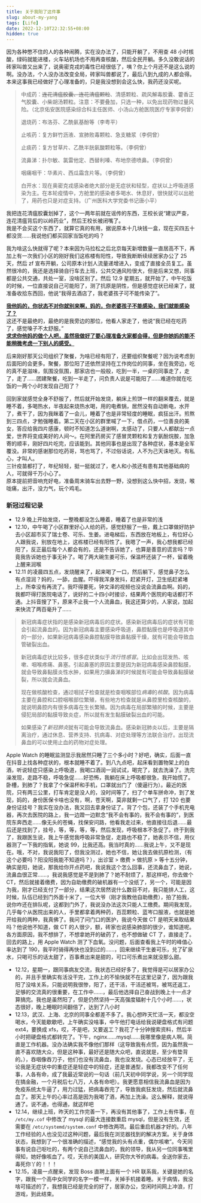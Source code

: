```yaml
---
title: 关于我阳了这件事
slug: about-my-yang
tags: [Life]
date: 2022-12-10T22:32:55+08:00
hidden: true
---
```


因为各种憋不住的人的各种闹腾，实在没办法了，只能开躺了，不用查 48 小时核酸，绿码就能进楼，火车站机场也不用再查核酸，然后全民开躺。多久没敢说话的砖家叫兽又出来了，说奥密克戎的毒性已经很低了，咦？你上个月还不是这么说的啊。没办法，个人没办法改变全局，砖家叫兽都说了，最后八到九成的人都会得。本来这事我已经做好了心理准备的，只是我没想到会这么快，我药还没买呢。<!--more-->

> 中成药：~~连花清瘟胶囊、连花清瘟颗粒~~、清感颗粒、疏风解毒胶囊、藿香正气胶囊、小柴胡汤颗粒。注意：不要叠加，只选一种，以免出现药物过量风险。（北京佑安医院感染综合科主任医师、小汤山方舱医院医疗专家李侗曾）
>
> 退烧药：布洛芬、乙酰氨基酚等（李粤平）
>
> 止咳药：复方鲜竹沥液、宣肺败毒颗粒、急支糖浆（李侗曾）
>
> 止痰药：复方甘草片、乙酰半胱氨酸颗粒等。（李侗曾）
>
> 流鼻涕：扑尔敏、氯雷他定、西替利嗪、布地奈德喷鼻。（李侗曾）
>
> 咽痛咽干：华素片、西瓜霜含片等。（李侗曾）
>
> 白开水：现在奥密克戎感染者绝大部分是无症状和轻型，症状以上呼吸道感染为主。在本轮疫情中，方舱里的感染者多喝水、休息好，很快就可以出舱了，用药也只是对症支持。（广州医科大学党委书记唐小平）

我把连花清瘟胶囊划掉了，这个一两年前就在谣传的东西，王校长说“建议严查，连花清瘟背后的以岭药业”，然后王校长被闭嘴了。  
我是不会买这个东西了，就算它真的有用，据说原本十几块钱一盒，现在买四五十都没货……我说他们都买回家当饭吃的吗？

我为啥这么快就得了呢？本来因为马拉松之后北京每天新增数量一直居高不下，再加上有一次我们小区的刚好我们这栋楼有阳性，导致我断断续续居家办公了 25 天，然后 zf 宣布开躺，公司原本计划人流量递增进入，变成了直接全员复工。虽然很冷的，我还是选择骑自行车去上班，公共交通风险很大，但是后来又想，同事都是公共交通，共处一室，没啥区别了。然后 12.9 星期五，就开始了，中午吃饭的时候，一位直接说自己可能阳了，测了抗原是阴性，但是感觉症状已经来了，就准备收拾东西回，他说“我得去酒店了，我老婆孩子可不能传染了”。

<u>**我他妈的，你状态不对你就别来啊，妈的，你老婆孩子不能感染，我们就能感染了？**</u>  
这还不是最绝的，最绝的是我旁边的那位，他看人家走了，他说“我已经在吃药了，感觉嗓子不太舒服。”  
<u>**求求你他妈的做个人吧，虽然我做好了要心理准备大家都会得，但是你她妈的能不能稍微考虑一下别人的感受。**</u>

后来刚好那天公司组织了聚餐，为啥已经有阳了，还要组织聚餐呢？因为说考虑到后面阳的会更多。聚餐，那位阳了还依然坚持在工作岗位的同事，坐在我旁边，吃的真不是滋味，氛围没氛围，那家店也一般般，吃到一半，一桌的同事走了，走了，走了……团建聚餐，吃到一半走了，问负责人说是可能阳了……难道你就在吃饭的一两个小时发现自己阳了？

回到家就感觉全身不舒服了，然后就开始发烧，躺床上煎饼一样的翻来覆去，就是睡不着，多喝热水，半夜起来烧热水喝，用的电煮锅，居然没有自动断电，水开了，煮干了，因为我眯着了一会儿，睡着了也是非常轻度的睡眠，疯狂出汗。煎熬到三四点，才勉强睡着。第二天在小区的群里喊了一下，借点药，一位善良的美女，答应给我四片感康，顿时不知道怎么道谢啊，太感动了，只要人人都献出一点爱，世界将变成美好的人间～。在阿里药房买了感冒灵颗粒和复方氨酚烷胺，加急寄的顺丰，刚好四片吃完，应该能到。其他同事也是出现了各种症状，基本是全军覆没。非常的感谢那位吃药哥，骂也骂了，不过俗话说，人不为己天诛地灭。有私心，才叫人。  
三针疫苗都打了，年纪轻轻，挺一挺就过了，老人和小孩还有患有其他基础病的人，可就得千万小心了。  
原本提前把音响充好电，准备周末骑车出去野一野，没想到这么快中招，发烧，喉咙痛，出汗，没力气，玩个鸡毛。

### 新冠过程记录

- 12.9 晚上开始发烧，一整晚都没怎么睡着，睡着了也是非常的浅
- 12.10，中午喝了小区群里好心人给的药，感觉舒服了一些，戴上口罩做好防护去小区超市买了瑞士卷、可乐、生姜。进电梯后，东西放在地板上，有位好心人跟我说，别放在地上，这栋楼已经有阳性了。我嗯了一声，我心想我都已经阳了，反正最后每个人都会有的，还是不告诉她了，也算是善意的谎言吗？毕竟我告诉她也于事无补了。喝了两大碗生姜可乐，保温杯还装了一杯，留着晚上醒来润喉
- 12.11 的凌晨四五点，发烧醒来了，起来喝了一口，然后躺下，感觉鼻子怎么有点湿润？妈的，一舔，血腥。吓得我浑身发抖，赶紧开灯，卫生纸赶紧堵上，所幸没有再流了。我吓得要死，钟文泽的视频也没说会流鼻血啊。妈的，我都吓得打医院电话了，说好的二十四小时接诊，结果两个医院的电话都打不通。上抖音搜了下，原来不止我一个人流鼻血，我这还算少的，人家说，加起来快流了两百毫升了……

> 新冠病毒症状指的是感染新冠病毒后的症状。感染新冠病毒后的症状有可能会引起流鼻血的。因为新冠病毒主要感染呼吸道，鼻腔黏膜也是呼吸道其中的一部分，如果新冠病毒感染鼻腔黏膜导致鼻黏膜干燥，就有可能会导致血管破裂出血。
>
> 新冠病毒症状比较多，很多症状类似于*流行性感冒*。比如会出现发热、咳嗽、咽喉疼痛、鼻塞。引起鼻塞的原因主要是因为新冠病毒感染鼻腔黏膜，就会导致鼻黏膜炎性水肿，如果用力擤鼻涕的时候就有可能会导致鼻黏膜破裂，所以就会流鼻血。
>
> 现在做核酸检查，通过咽拭子检查就是检查咽喉部位*病毒*的*核酸*。因为病毒主要在鼻腔和口腔咽喉部位繁殖，有些地方检查就是从鼻腔里检查核酸的，就说明鼻腔内有很多病毒在生长繁殖。因为病毒在局部繁殖的时候，主要是侵犯局部的黏膜导致炎症，所以就有发生黏膜破裂出血的可能。
>
> 如果感染了*新冠肺炎*就有可能会导致流鼻血。感染新冠肺炎以后，主要是隔离治疗，通过休息、营养支持、抗病毒、对症处理等方法联合治疗。出现流鼻血的可以使用止血的药物对症处理。

Apple Watch 的睡眠监测显示我居然只睡了三个多小时？好吧，确实，后面一直在抖音上找各种症状的，根本就睡不着了。到八九点吧，起床看到置物架上的白酒，听说轻症只感染上呼吸道，我喝口酒润一润试试，喝完了，就去洗澡了。洗完澡发现，走路不稳，呼吸急促……好恐怖，我躺在床上呼吸都很急，我开始慌了。卧槽，到肺了？我拿了个保温杯和手机，口罩就出门了（傻逼行为）。最近的医院，只有两三公里，打车肯定是没人的，没时间等了，扫了个单车拼命冲，到了发现，妈的，身份医保卡啥也没有，啊，苍天啊，莫非就剩一口气了，打 120 也要身份证挂号？我实在没办法，我又回去拿身份证了。背了个包，还装了个手机充电器，再次去医院的路上，我一边蹬一边默念“我不会有事的，我不会有事的”，到医院东奔西走……像无头的苍蝇，找保安问路，他看我走过来，他直接往后退……最后还是找到了，挂号，等，等，等，等，然后发现，呼吸根本不急促了。终于到我了，我跟医生说，我上午感觉我呼吸非常急促，走路也不稳了，她表示不信，用仪器测了一下我的指氧，她说 99，比我还高。我当时真的……我说上午，又不是现在。哦，不对，我说我阳了，但我没测过，她也不信，她让我去做抗原检测，（有这个必要吗？阳没阳我能不知道吗？），出诊室 > 缴费 > 做抗原 > 等十五分钟，确实是阳，她说，那我给你开点药吧，我说我这个怎么回事，还流鼻血了，她说，流鼻血很正常……，我说我感觉是不是到肺了？她不耐烦了，那这样吧，你去做个 CT，然后就接着缴费，因为自助缴费的破机器有一个没纸了，另一个，可能是因为我，刚才已经支付了一部分，结果这次居然说什么数目不对，我只能排人工，这时候，队伍已经到门外面十米了，一位大爷（刚才我教他自助缴费），拍了拍我，说你咋还在排队呢，这都到门外了，我说没办法这次只能人工缴费。期间我发现，几乎每个从医院出来的人，手里都拿着两种药，百蕊颗粒、蓝岑口服液，也就是她开给我的两种，我真佛了。我问了问门口的医护，我说今天做 CT 是明天来取结果吗？他说他不知道，做 CT 的人很少，额，砖家也说感染肺部的很少，谁知道呢。各方面原因，我不想排了，不想拿她开的破药了，也不想做破 CT 了，直接走了。回去的路上，用 Apple Watch 测了下血氧。没问题，后面查看我上午时的峰值心率达到了 190，我平时骑得再快也没到过的……，回来继续干生姜可乐，兑了矿泉水，只喝可乐的话太甜了，百事煮出来是甜的，可口可乐煮出来就没那么甜。

- 12.12，星期一，跟同事病友交流，我状态已经好多了，我觉得是可以居家办公的，并且手里确实有活没干完，工作上的不愉快就不在这里记录了，因为跟我阳了没啥关系，只能说明我很惨，阳了，还干活，干活还被骂，被骂还返工，足够的交流真的很重要，在工作中……，最后他选择自己奋战到晚上十一点才算搞完。我也是虽然阳了，但是仍然坚持一天高强度辐射十几个小时……，状态很好，晚上睡眠时间翻倍了，达到了八小时
- 12.13，武汉、上海、北京的同事全都差不多了。我心想昨天忙活一天，都没空喝水，今天能歇歇吧，上午确实没啥事，中午他打电话给我说硬盘格式有问题 ext4，要换成 xfs，哎，不是吧，又要返工？我花了十分钟搜索资料，然后半小时把硬盘格式都转完了。下午，nginx……mysql……我哪里像是病人啊。简直是工作机器。没办法确实我不像他们那样（这导致我有点慌，因为虽然我一直不喜欢随大众，但是这种事，最好还是随大众吧，直说就是，至少有垫背的。），吞咽像吞刀子，他们也没有流鼻血，我也没发烧。心态已经放平了，无论我是无症状中的重症还是轻症中的轻症，还是普通型，我都改变不了任何事，人各有命，成了我最近常说的一句话（前几天初中同学说，另一个同学现在搞金融，一个月税后七八万，人各有命吧）。我更愿意相信我流鼻血是因为免疫系统太牛逼了，用力过猛，把病毒吞完了，导致我疯狂发烧，然后就流鼻血了。那天上午的心率过高是因为我喝了酒，再加上洗澡。这么解释，就说得通了。说不通，也得通，就这样吧
- 12.14，继续上班，昨天的工作完善一下，再没有其他事了，工作上有件事，在 `/etc/my.cof` 中修改了 mysql 的最大连接数重启 mysql，但是没有生效，还需要在 `/etc/systemd/system.conf` 中修改两项。最后重启机器才好的。八年工作经验的人也没见过这种问题，最后我在浏览器找到的解决方案。关于身体状态，我想到了一个很准确的描述，“感觉我的头有点重，偶尔咳嗽”。今天同事有说自己呕吐的，有两个说自己流鼻血的，我的领导，我从另一位同事嘴里得知，她好像咳血了。哎，天杀的美国人，研究你大爷的病毒。全送你家去，毒死你丫的！！！
- 12.15，凌晨一点醒来，发现 Boss 直聘上面有一个 HR 联系我，关键是她的名字，跟我一个高中女同学的名字一模一样，关掉手机接着睡。关于病情，我没啥可描述的了，我想我已经是完全的好了，居家办公，空闲时间网上冲浪，打游戏，到此结束。